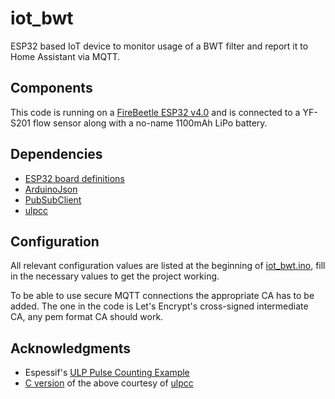 # iot_bwt

ESP32 based IoT device to monitor usage of a BWT filter and report it to Home Assistant via MQTT.

## Components

This code is running on a [FireBeetle ESP32 v4.0](https://www.dfrobot.com/product-1590.html) and is connected to a YF-S201 flow sensor along with a no-name 1100mAh LiPo battery.

## Dependencies

* [ESP32 board definitions](https://github.com/espressif/arduino-esp32/blob/master/docs/arduino-ide/boards_manager.md)
* [ArduinoJson](https://arduinojson.org/)
* [PubSubClient](https://github.com/knolleary/pubsubclient/)
* [ulpcc](https://github.com/jasonful/lcc)

## Configuration

All relevant configuration values are listed at the beginning of [iot_bwt.ino](iot_bwt.ino), fill in the necessary values to get the project working.

To be able to use secure MQTT connections the appropriate CA has to be added. The one in the code is Let's Encrypt's cross-signed intermediate CA, any pem format CA should work.

## Acknowledgments

* Espessif's [ULP Pulse Counting Example](https://github.com/espressif/esp-idf/tree/master/examples/system/ulp)
* [C version](https://github.com/jasonful/lcc/blob/master/ulpcc/examples/pulse_cnt.c) of the above courtesy of [ulpcc](https://github.com/jasonful/lcc)
